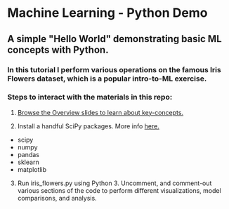 # Machine Learning - Python Demo
## A simple "Hello World" demonstrating basic ML concepts with Python.

### In this tutorial I perform various operations on the famous Iris Flowers dataset, which is a popular intro-to-ML exercise.

### Steps to interact with the materials in this repo:
1. [Browse the Overview slides to learn about key-concepts.](https://docs.google.com/presentation/d/14pzJLsGrJKwv_9sjqBu4zxF6JJ7LVvL0I8dr4WnWwvE/edit?usp=sharing)

2. Install a handful SciPy packages. More info [here.](https://www.scipy.org/install.html)
  * scipy
  * numpy
  * pandas
  * sklearn
  * matplotlib

3. Run iris_flowers.py using Python 3. Uncomment, and comment-out various sections of the code to perform different visualizations, model comparisons, and analysis.
